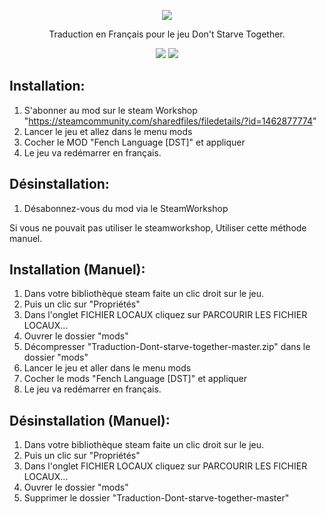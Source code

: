 <p align="center"><img src=https://www.klei.com/sites/default/files/cta-image/newsletterfooterdst.png></p>

<p align="center">Traduction en Français pour le jeu Don't Starve Together.</p>
<p align="center">
<a href="https://github.com/leghort/Traduction-Dont-starve-together/releases"><img src="https://img.shields.io/github/v/release/leghort/Traduction-Dont-starve-together"></a>
<a href="https://github.com/leghort/Traduction-Dont-starve-together/commits/master"><img src="https://img.shields.io/badge/traduction-73%25-green"></a>
</p>

## Installation:
1) S'abonner au mod sur le steam Workshop "https://steamcommunity.com/sharedfiles/filedetails/?id=1462877774"
2) Lancer le jeu et allez dans le menu mods
3) Cocher le MOD "Fench Language [DST]" et appliquer
4) Le jeu va redémarrer en français.

## Désinstallation:
1) Désabonnez-vous du mod via le SteamWorkshop

Si vous ne pouvait pas utiliser le steamworkshop, Utiliser cette méthode manuel.
## Installation (Manuel):
1) Dans votre bibliothèque steam faite un clic droit sur le jeu.
2) Puis un clic sur "Propriétés"
3) Dans l'onglet FICHIER LOCAUX cliquez sur PARCOURIR LES FICHIER LOCAUX...
4) Ouvrer le dossier "mods"
5) Décompresser "Traduction-Dont-starve-together-master.zip" dans le dossier "mods"
6) Lancer le jeu et aller dans le menu mods
7) Cocher le mods "Fench Language [DST]" et appliquer
8) Le jeu va redémarrer en français.

## Désinstallation (Manuel):
1) Dans votre bibliothèque steam faite un clic droit sur le jeu.
2) Puis un clic sur "Propriétés"
3) Dans l'onglet FICHIER LOCAUX cliquez sur PARCOURIR LES FICHIER LOCAUX...
4) Ouvrer le dossier "mods"
5) Supprimer le dossier "Traduction-Dont-starve-together-master"
